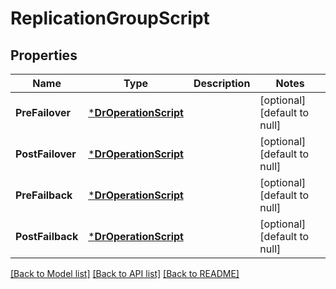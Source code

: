 # ReplicationGroupScript

## Properties
Name | Type | Description | Notes
------------ | ------------- | ------------- | -------------
**PreFailover** | [***DrOperationScript**](DROperationScript.md) |  | [optional] [default to null]
**PostFailover** | [***DrOperationScript**](DROperationScript.md) |  | [optional] [default to null]
**PreFailback** | [***DrOperationScript**](DROperationScript.md) |  | [optional] [default to null]
**PostFailback** | [***DrOperationScript**](DROperationScript.md) |  | [optional] [default to null]

[[Back to Model list]](../README.md#documentation-for-models) [[Back to API list]](../README.md#documentation-for-api-endpoints) [[Back to README]](../README.md)

